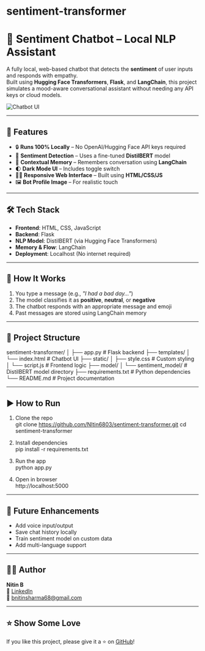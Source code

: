 # sentiment-transformer
# 🤖 Sentiment Chatbot – Local NLP Assistant

A fully local, web-based chatbot that detects the **sentiment** of user inputs and responds with empathy.  
Built using **Hugging Face Transformers**, **Flask**, and **LangChain**, this project simulates a mood-aware conversational assistant without needing any API keys or cloud models.

![Chatbot UI](./screenshot.png) <!-- Optional: replace with your screenshot file -->

---

## 🚀 Features

- 🔒 **Runs 100% Locally** – No OpenAI/Hugging Face API keys required
- 🧠 **Sentiment Detection** – Uses a fine-tuned **DistilBERT** model
- 💬 **Contextual Memory** – Remembers conversation using **LangChain**
- 🌓 **Dark Mode UI** – Includes toggle switch
- 🧑‍💻 **Responsive Web Interface** – Built using **HTML/CSS/JS**
- 🖼️ **Bot Profile Image** – For realistic touch

---

## 🛠️ Tech Stack

- **Frontend**: HTML, CSS, JavaScript  
- **Backend**: Flask  
- **NLP Model**: DistilBERT (via Hugging Face Transformers)  
- **Memory & Flow**: LangChain  
- **Deployment**: Localhost (No internet required)

---

## 🧠 How It Works

1. You type a message (e.g., _"I had a bad day..."_)
2. The model classifies it as **positive**, **neutral**, or **negative**
3. The chatbot responds with an appropriate message and emoji
4. Past messages are stored using LangChain memory

---

## 📂 Project Structure
sentiment-transformer/
│
├── app.py # Flask backend
├── templates/
│ └── index.html # Chatbot UI
├── static/
│ ├── style.css # Custom styling
│ └── script.js # Frontend logic
├── model/
│ └── sentiment_model/ # DistilBERT model directory
├── requirements.txt # Python dependencies
└── README.md # Project documentation

---

## ▶️ How to Run

1. Clone the repo  
git clone https://github.com/NItin6803/sentiment-transformer.git
cd sentiment-transformer

2. Install dependencies  
pip install -r requirements.txt

3. Run the app  
python app.py

4. Open in browser  
http://localhost:5000

----

## 📌 Future Enhancements

- Add voice input/output  
- Save chat history locally  
- Train sentiment model on custom data  
- Add multi-language support
  
---

## 👨‍💻 Author

**Nitin B**  
🔗 [LinkedIn](https://linkedin.com/in/nitin-b-ab7b93218)  
📧 bnitinsharma68@gmail.com

---

## ⭐️ Show Some Love

If you like this project, please give it a ⭐️ on [GitHub](https://github.com/NItin6803/sentiment-transformer)!




